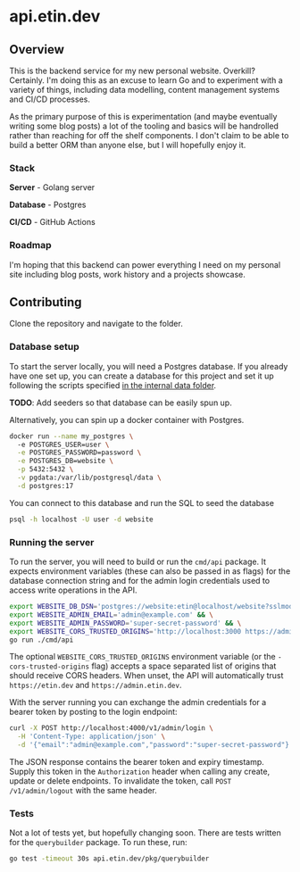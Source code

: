 # api.etin.dev
## Overview
This is the backend service for my new personal website.
Overkill? Certainly. I'm doing this as an excuse to learn Go and to experiment with a variety of things, including data modelling, content management systems and CI/CD processes.

As the primary purpose of this is experimentation (and maybe eventually writing some blog posts) a lot of the tooling and basics will be handrolled rather than reaching for off the shelf components. I don't claim to be able to build a better ORM than anyone else, but I will hopefully enjoy it.

### Stack
**Server** - Golang server

**Database** - Postgres

**CI/CD** - GitHub Actions

### Roadmap
I'm hoping that this backend can power everything I need on my personal site
including blog posts, work history and a projects showcase.

## Contributing
Clone the repository and navigate to the folder.

### Database setup
To start the server locally, you will need a Postgres database.
If you already have one set up, you can create a database for this project and set it up following the scripts 
specified [in the internal data folder](internal/data/README.md).

**TODO**: Add seeders so that database can be easily spun up.

Alternatively, you can spin up a docker container with Postgres.

```bash
docker run --name my_postgres \        
  -e POSTGRES_USER=user \
  -e POSTGRES_PASSWORD=password \
  -e POSTGRES_DB=website \
  -p 5432:5432 \
  -v pgdata:/var/lib/postgresql/data \
  -d postgres:17
```

You can connect to this database and run the SQL to seed the database

```bash
psql -h localhost -U user -d website
```

### Running the server
To run the server, you will need to build or run the `cmd/api` package.
It expects environment variables (these can also be passed in as flags) for the database connection string
and for the admin login credentials used to access write operations in the API.

```bash
export WEBSITE_DB_DSN='postgres://website:etin@localhost/website?sslmode=disable' && \
export WEBSITE_ADMIN_EMAIL='admin@example.com' && \
export WEBSITE_ADMIN_PASSWORD='super-secret-password' && \
export WEBSITE_CORS_TRUSTED_ORIGINS='http://localhost:3000 https://admin.example.com' && \
go run ./cmd/api
```

The optional `WEBSITE_CORS_TRUSTED_ORIGINS` environment variable (or the `-cors-trusted-origins` flag) accepts a space separated
list of origins that should receive CORS headers. When unset, the API will automatically trust `https://etin.dev` and
`https://admin.etin.dev`.

With the server running you can exchange the admin credentials for a bearer token by
posting to the login endpoint:

```bash
curl -X POST http://localhost:4000/v1/admin/login \
  -H 'Content-Type: application/json' \
  -d '{"email":"admin@example.com","password":"super-secret-password"}'
```

The JSON response contains the bearer token and expiry timestamp. Supply this token in the
`Authorization` header when calling any create, update or delete endpoints. To invalidate the
token, call `POST /v1/admin/logout` with the same header.

### Tests
Not a lot of tests yet, but hopefully changing soon. There are tests written for the `querybuilder` package. To run 
these, run:

```bash
go test -timeout 30s api.etin.dev/pkg/querybuilder
```